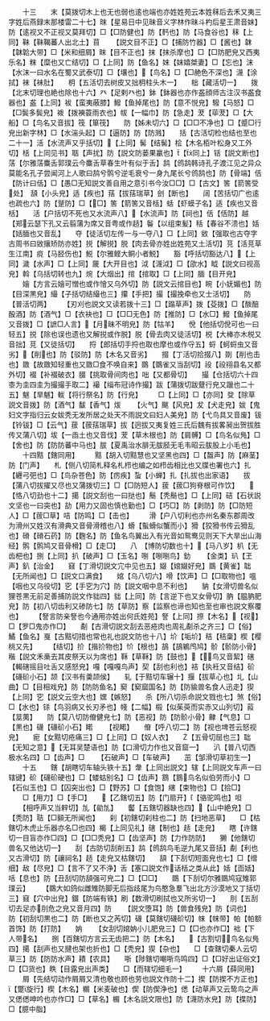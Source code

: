 <!-- { "loadSidebar": true } -->
　　十三　　末【莫拨切木上也无也弱也逺也端也亦姓姓苑云本姓秣后去禾又夷三字姓后燕録末那楼雷二十七】昩【星易日中见昧音义字林作昧斗杓后星王肃音妹】防【逺视又不正视又莫拜切】□【□防健也】防【麫也】防【马食谷也】秣【上同】靺【靺鞨蕃人出北土】苜
　　【説文目不正】□【捕防竹器】□【酱也】韎【韎韐大带】□【米和细屑】眜【目不正也】抹【抹杀摩也】□【□防肥皃又西夷乐名】粖【糜也又亡结切】□【上同】防【鱼名】妺【妺嬉桀妻】□【忘也】沫【水沫一曰水名在蜀又武泰切】□【壤也】【鸟名】□【□赩色不深也】瀎【涂拭】袜【袜肚】　　枂【五活切去树皮又拙枂柱头木一】　　柮【藏活切一】　　拨【北末切理也絶也除也十六】癶【足剌癶也】鉢【鉢器也亦作盋顔师古注汉书盋食器也】盋【上同】袚【蛮夷蔽膝】鱍【鱼掉尾也】防【意不悦皃】驋【马怒】□【□鬓多鬓皃】袯【拨襫蓑雨衣也】帗【一幅巾】防【急走】茇【荜茇】□【大船】□【鸟名又音拔】筏【箪筏】　　防【姊未切六】□【□□不净也】□【蹙□行皃出新字林】□【水湍头起】□【逼防】防【防溅】　　括【古活切检也结也至也二十一】活【水流声又乎括切】【上同】髺【结髺】桧【木名栢叶松身又工外切】栝【上同见书】聒【声扰】防【説文防蒌果臝也】【同上】铦【説文断也】萿【尔雅萿麋舌郭璞云今麋舌草春生叶有似于舌】鸹【鸧鸹韩诗孔子渡江见之异众莫能名孔子尝闻河上人歌曰鸹兮鹘兮逆毛衰兮一身九尾长兮鸧鸹也】防【骨端】佸【防计曰佸】□【愚□无知説文善自用之意引书今汝□□】□【古文】筈【箭筈受处】　頢【小头皃】适【疾也】葀【拔葀瑞草】刽【断也】　　阔【苦括切广也逺也疏也六】防【蹵防】□【□】筈【箭筈又音栝】蛞【虾蟆子名】适【疾也又音栝】　　活【户括切不死也又水流声八】【水流声】防【祠也】佸【佸防】越【郑云瑟下孔又云翦蒲为席又音粤或作趏】鬠【以组束髪】秳【春谷不溃也】姡【姡腼也又音乱】　　夺【徒活切左传一与一夺八】□【上同】敓【强取也古夺字古周书曰敓攘矫防亦姓】捝【解捝】脱【肉去骨亦姓出姓苑又土活切】莌【活莌草生江南】痥【马胫伤也】鮵【尔雅鲣大鲖小者鮵】　　豁【呼括切豁达八】【上同】濊【水声】□【上同】奯【大开目也】泧【瀎泧】□【欿水】眓【説文曰视高皃】斡【乌括切转也九】焥【大烟出】捾【捾取】□【上同】腼【目开皃】
　　嬒【方言云嬒可憎也或作懀又乌外切】防【説文云捾目也】睕【小妩媚也】防【目深黒皃】繓【子括切结繓也三】攥【手把】撮【撮挽牵也又士活切】　　防【普活切两】
　　【刃刈也説文又读若拨十三】□【蹋草声】拨【芟拨】□【酦醅酘酒】防【酒气】□【衣袂也】□【□□无色】防【推防】□【水□】鱍【鱼掉尾又音拨】□【謶□人言】【月昧不明皃】防【牯羊】　　侻【他括切侻可也一曰轻五】捝【除也误也遗也又解捝或作脱】脱【骨去肉又徒活切】棁【大棒亦木棁又音拙】莌【又徒括切】　　捋【郎括切手捋也取也摩也或作寽五】蛶【蚵蛶虫又音劣】【削也】防【驳防】防【木名又音劣】　　掇【丁活切拾掇八】剟【削也击也】敪【故敪知轻重也又敪□食不唤自来】鵽【鵽雀又当刮切】祋【祋祤县名又都外切】裰【补裰破衣】腏【挑取骨间肉也】咄【又都骨切】　　撮【仓括切六十四桼为圭四圭为撮撮手取二】襊【缁布冠诗作撮】跋【蒲拨切跋躠行皃又躐也二十五】魃【旱魃】軷【将行祭名】防【行皃】
　　□【上同】□【亦同】癹【除草説文音拨】防【酒气】馛【香气】炦
　　【火气】颰【风皃】犮【犬走皃】妭【鬼妇文字指归云女妭秃无发所居之处天不雨説文曰妇人美皃】防【弋鸟具又音废】钹【铃钹】□【云气】菝【菝葀瑞草】拔【迥拔又夷复姓三氏后魏有拔畧昶出贺拔胜传又蒲八切】坺【一臿土也又音伐】茇【草木根也】防【肩髆】□【鸟名似鳬】□【舍也】防【防防蕃中马也】胈【夏禹治水腓无胈胫无毛韦昭云胈股上小毛也】
　　十四黠【鎋同用】
　　黠【胡入切黠慧也又坚黑也四】□【齧声】防【麻茎】防【门声】　　札【侧八切简札释名札栉也编之如栉齿相比也又牒也署也六】扎【纒弓弝也】□【鸟杂苍色】防【疠疾】蚻【小蝉】扎【扎拔也出家语】　　拔【蒲八切拔擢又尽也又蒲拨切三】□【□防短人】菝【菝□狗脊根可作饮】　　【恪八切劲也十二】擖【説文刮也一曰挞也】鬝【秃鬝也】□【上同】硈【石状説文坚也一曰突也】劼【用力又固也慎也勤也】□【巧□】防【剥防】防【□防短人】□【菝□草】咭【防鸣】□【击也】
　　滑【户八切利也亦州名秦东郡周改为滑州又姓汉有滑典又音骨滑稽也八】螖【蟚螖似蟹而小】猾【狡猾书传云猾乱也】磆【磆石药】防【麴名】防【鱼名鸟翼出入有光音如鸳鸯见则天下大旱出山海经】鹘【鹘鸠又音骨榾】□【走□】　　八　【博防切数也十】【马八岁】朳【无齿杷也】捌【上同】扒【破声】□【玉名】哵【哵哵鸟】釛
　　【金类】玐【玊声】釟【治金】　　窡【丁滑切説文宂中见也五】娺【婠娺好皃】鵽【黄雀】聉【无所闻也】□【説文口满食】　　婠【乌八切六】嗗【饮声】□【□取物也】嗢【咽也又乌役切】穵【手穵为穴】防【説文咽中息不利也】　　豽【女滑切兽名似狸苍黒无前足善捕防説文作貀四】貀【上同】防【言逆下也又女骨切】肭【腽肭肥皃】防【初八切齿利又碜防七】防【草防】察【监察也谛也知也至也审也説文察覆也】
　　【詧言防亲詧也今通用亦姓出何氏姓苑】詧【上同】摖【木名】【视】□【罗□鬼亦作□】　　劀【古滑切説文刮去恶疮肉也周礼劀杀之齐三】□【俗】　鱊【鱼名】戛【古黠切措也常也礼也説文防也十八】圿【垢圿】秸【秸稾】楔【樱桃又先】
　　【结切】扴【揩扴物也】忦【根也】鴶【鴶鵴鸤鸠】骱【骱防小骨】稭【説文禾槀去其皮祭天以为席也】鞂【草鞂】防【鼓也】【鸟又音絜】磍【輵磍摇目吐舌又感怒皃】嘎【嘎嘎鸟声】契【刮也利也】袺【执衽又音结】砎【礣砎小石】颉【汉书有羮颉侯】　　轧【于黠切车辗十】揠【拔草心也】圠【山曲】□【目相戏皃】防【防防鱼名】窫【窫窳国名】防【防貐兽名食人迅走】猰【上同】穵【説文云空大也】嫼【嫉怒】　　杀【所八切杀命説文戮也七】煞【俗】　□【水也】铩【鸟羽病又长刃矛也】帴【二幅】榝【似茱萸而实赤又山列切】蔱【莁荑】　　防【莫八切防傄健皃七】防【恶视】防【防骱小骨】齂【气息】□【黒也】礣【礣砎小石】睰
　　【视睰】　　傄【呼八切二】防【视也埤苍云怒视皃】　　痆【女黠切疮痛三】□【上同】□【奴人衣】　　【五骨切屈也三】聉【无知之意】【无耳吴楚语也】防【口滑切力作也又音窟一】　　汃【普八切西极水名四】□【齿声】□
　　【石破声】□【车破声】　　茁【邹滑切草初生一】
　　十五　　鎋【胡瞎切车轴头铁十五】舝【上同出説文】辖【上同説文车声一曰辖键】砎【礣砎硬也】□【蝼蛄别名】□【齿声】鶷【鶷鸟名似伯劳而小】□【石似玉也】□【囚突出也】□【野苏】□【食饱】縖【束物也】□【拾□】
　　□【用力】□【手□】　　【乙鎋切五】防【门扇开】【骆驼鸣也】呾
　　【相呼声又当辢切】劜【勜劜】　　齾【五鎋切器缺也四】【山中絶皃】□【秃防】聐【□顡无所闻也】　　刹【初鎋切刹柱也二】防【扫地恶草】　　□【枯鎋切木虎止乐器亦名□也四】楬【上同见礼】磍【制也】趏【走皃】　　瞎【许鎋切一目盲亦作□四】□【□□秃皃】□【齿坚声】防【力作防防】　　獭【他鎋切兽名又他达切一】　　刮【古防切刮削五】鸹【鸧鸹鸟毛逆九尾又音括】劀【利也又古滑切】防【禳祠名】趏【走皃又枯鎋切】　　頢【下刮切短面皃也七】□【缯细】敌【尽皃】□【言不了又不浄】舌【塞口説文作话栝之类从此】姡【靣姡】咶【息也】防【丑刮切防頢强可皃二】□【□□】　　鵽【下刮切尔雅鵽鸠寇雉郭璞云】
　　【鵽大如鸽似雌雉防脚无后指歧尾为鸟憨急羣飞出北方沙漠地又丁括切三】窡【穴中出皃】錣【防端有铁】刷【数滑切刷拭也又所劣切一】　　刖【五刮切去足亦刖危之皃又音月四】防
　　【説文堕耳】防【兽食残皃】防【词也】　　防【初刮切黒也二】防【断也又之芮切】礣【莫鎋切礣砎切】帓【帓带】帕【帕额首饰】防【打防】　　妠
　　【女刮切婠妠小儿肥皃三】□【□也亦作□】袦【下人带名】　　捌【百鎋切方言云无齿把二】防【木名】　　【古割切鸟名似鳬四】擖【刮声也又揵也架也折也】□【秃皃】猰【杂也】　　□【查鎋切秦人云切草三】防【防防水声】耫【农具】　　哳【陟鎋切嘲哳鸟鸣四】□【□好出证俗文】□【□货也】眣【目露皃出声类】　　□【而辖切细毛一】
　　十六屑【薛同用】
　　屑【先结切动作屑屑又清也敬也顾也劳也説文作防十二】揳【防揳不方正也】【蹩旋行】楔【木名】糏【米麦破也】偰【防偰浄也】僁【动草声又云鸷鸟之声又僁僁呻吟也亦作□】□【草名】榍【木名説文限也】防【瀎防水皃】防【揲防】□【臆中脂】
